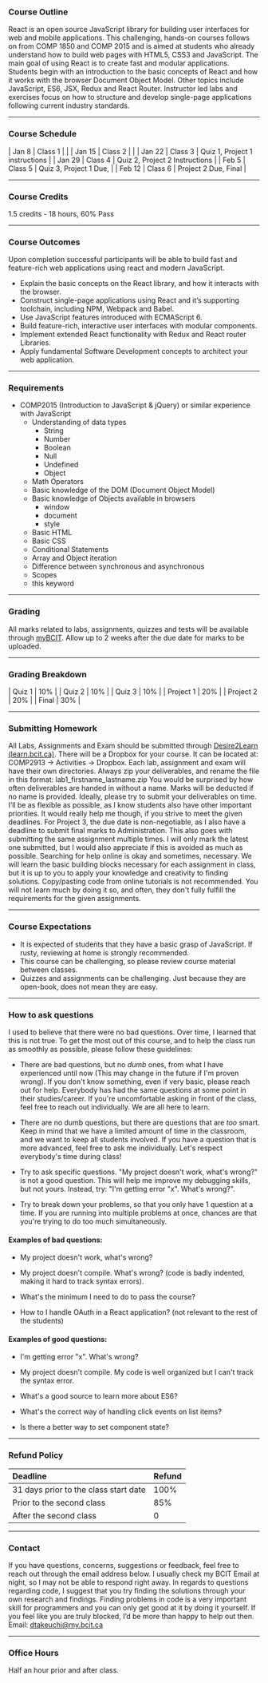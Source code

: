 ### Course Outline

React is an open source JavaScript library for building user interfaces for web and mobile applications.
This challenging, hands-on courses follows on from COMP 1850 and COMP 2015 and is aimed at students who already understand how to build web pages with HTML5, CSS3 and JavaScript.
The main goal of using React is to create fast and modular applications. Students begin with an introduction to the basic concepts of React and how it works with the browser Document Object Model. Other topics include JavaScript, ES6, JSX, Redux and React Router.
Instructor led labs and exercises focus on how to structure and develop single-page applications following current industry standards.

---

### Course Schedule

| Jan 8  | Class 1  |                                                |
| Jan 15 | Class 2  |                                                |
| Jan 22 | Class 3  | Quiz 1, Project 1 instructions                 |
| Jan 29 | Class 4  | Quiz 2, Project 2 Instructions                 |
| Feb 5  | Class 5  | Quiz 3, Project 1 Due,                         |
| Feb 12 | Class 6  | Project 2 Due, Final                           |

---

### Course Credits
1.5 credits - 18 hours, 60% Pass

---

### Course Outcomes
Upon completion successful participants will be able to build fast and feature-rich web applications using react and modern JavaScript.

- Explain the basic concepts on the React library, and how it interacts with the browser.
- Construct single-page applications using React and it’s supporting toolchain, including NPM, Webpack and Babel.
- Use JavaScript features introduced with ECMAScript 6.
- Build feature-rich, interactive user interfaces with modular components.
- Implement extended React functionality with Redux and React router Libraries.
- Apply fundamental Software Development concepts to architect your web application.

---

### Requirements
- COMP2015 (Introduction to JavaScript & jQuery) or similar experience with JavaScript
  - Understanding of data types
    - String
    - Number
    - Boolean
    - Null
    - Undefined
    - Object
  - Math Operators
  - Basic knowledge of the DOM (Document Object Model)
  - Basic knowledge of Objects available in browsers
    - window
    - document
    - style
  - Basic HTML
  - Basic CSS
  - Conditional Statements
  - Array and Object iteration
  - Difference between synchronous and asynchronous
  - Scopes
  - this keyword

---

### Grading
All marks related to labs, assignments, quizzes and tests will be available through [myBCIT](my.bcit.ca). Allow up to 2 weeks after the due date for marks to be uploaded.

---

### Grading Breakdown

| Quiz 1      | 10%   |
| Quiz 2      | 10%   |
| Quiz 3      | 10%   |
| Project 1   | 20%   |
| Project 2   | 20%   |
| Final       | 30%   |

---

### Submitting Homework
All Labs, Assignments and Exam should be submitted through [Desire2Learn (learn.bcit.ca)](learn.bcit.ca).
There will be a Dropbox for your course. It can be located at: COMP2913 -> Activities -> Dropbox. Each lab, assignment and exam will have their own directories. Always zip your deliverables, and rename the file in this format: lab1_firstname_lastname.zip
You would be surprised by how often deliverables are handed in without a name. Marks will be deducted if no name is provided.
Ideally, please try to submit your deliverables on time. I’ll be as flexible as possible, as I know students also have other important priorities. It would really help me though, if you strive to meet the given deadlines. For Project 3, the due date is non-negotiable, as I also have a deadline to submit final marks to Administration.
This also goes with submitting the same assignment multiple times. I will only mark the latest one submitted, but I would also appreciate if this is avoided as much as possible.
Searching for help online is okay and sometimes, necessary. We will learn the basic building blocks necessary for each assignment in class, but it is up to you to apply your knowledge and creativity to finding solutions.
Copy/pasting code from online tutorials is not recommended. You will not learn much by doing it so, and often, they don't fully fulfill the requirements for the given assignments.

---

### Course Expectations
- It is expected of students that they have a basic grasp of JavaScript. If rusty, reviewing at home is strongly recommended.
- This course can be challenging, so please review course material between classes.
- Quizzes and assignments can be challenging. Just because they are open-book, does not mean they are easy.

---

### How to ask questions

I used to believe that there were no bad questions. Over time, I learned that this is not true.
To get the most out of this course, and to help the class run as smoothly as possible, please follow these guidelines:

- There are bad questions, but no *dumb* ones, from what I have experienced until now (This may change in the future if I'm proven wrong). If you don't know something, even if very basic, please reach out for help. Everybody has had the same questions at some point in their studies/career. If you're uncomfortable asking in front of the class, feel free to reach out individually. We are all here to learn.

- There are no dumb questions, but there are questions that are *too* smart. Keep in mind that we have a limited amount of time in the classroom, and we want to keep all students involved. If you have a question that is more advanced, feel free to ask me individually. Let's respect everybody's time during class!

- Try to ask specific questions. "My project doesn't work, what's wrong?" is not a good question. This will help me improve my debugging skills, but not yours. Instead, try: "I'm getting error "x". What's wrong?".

- Try to break down your problems, so that you only have 1 question at a time. If you are running into multiple problems at once, chances are that you're trying to do too much simultaneously.

#### Examples of bad questions:

- My project doesn't work, what's wrong?

- My project doesn't compile. What's wrong? (code is badly indented, making it hard to track syntax errors).

- What's the minimum I need to do to pass the course?

- How to I handle OAuth in a React application? (not relevant to the rest of the students)

#### Examples of good questions:

- I'm getting error "x". What's wrong?

- My project doesn't compile. My code is well organized but I can't track the syntax error.

- What's a good source to learn more about ES6?

- What's the correct way of handling click events on list items?

- Is there a better way to set component state?

---

### Refund Policy

| Deadline                              | Refund |
| :------------------------------------ | :----- |
| 31 days prior to the class start date | 100%   |
| Prior to the second class             | 85%    |
| After the second class                | 0      |

---

### Contact
If you have questions, concerns, suggestions or feedback, feel free to reach out through the email address below. I usually check my BCIT Email at night, so I may not be able to respond right away.
In regards to questions regarding code, I suggest that you try finding the solutions through your own research and findings. Finding problems in code is a very important skill for programmers and you can only get good at it by doing it yourself. If you feel like you are truly blocked, I’d be more than happy to help out then.
Email: [dtakeuchi@my.bcit.ca](mailto:dtakeuchi@my.bcit.ca)

---

### Office Hours
Half an hour prior and after class.

